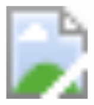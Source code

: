 

<div style="text-align: center;">
    <svg width="250" height="250" xmlns="http://www.w3.org/2000/svg" id="svgAnimation">
        <image id="frame0" x="0" y="0" width="250" height="250" href="/AndroidAOP/assets/webp/0000.webp" />
        <foreignObject width="100%" height="100%">
            <div xmlns="http://www.w3.org/1999/xhtml">
                <script>
                    window.addEventListener('load', function() {
                        const frame0 = document.getElementById('frame0');
                        frame0.style.display = 'none'; // 初始隐藏

                    });
                </script>
                <div id = "logo_anim_div"></div>
            </div>
        </foreignObject>
    </svg>
</div>

<p align="center">
  <strong>
    🔥🔥🔥帮助 Android App 改造成AOP架构的框架
    <a href="https://flyjingfish.github.io/AndroidAOP/zh/">AndroidAOP</a>
  </strong>
</p>

<p align="center">
  <a href="https://central.sonatype.com/artifact/io.github.flyjingfish/androidaop-plugin"><img
    src="https://img.shields.io/maven-central/v/io.github.flyjingfish/androidaop-plugin"
    alt="Build"
  /></a>
  <a href="https://github.com/FlyJingFish/AndroidAop/stargazers"><img
    src="https://img.shields.io/github/stars/FlyJingFish/AndroidAop.svg?style=flat"
    alt="Downloads"
  /></a>
  <a href="https://github.com/FlyJingFish/AndroidAop/network/members"><img
    src="https://img.shields.io/github/forks/FlyJingFish/AndroidAop.svg?style=flat"
    alt="Python Package Index"
  /></a>
  <a href="https://github.com/FlyJingFish/AndroidAop/issues"><img
    src="https://img.shields.io/github/issues/FlyJingFish/AndroidAop.svg?style=flat"
    alt="Docker Pulls"
  /></a>
  <a href="https://github.com/FlyJingFish/AndroidAop/blob/master/LICENSE"><img
    src="https://img.shields.io/github/license/FlyJingFish/AndroidAop.svg?style=flat"
    alt="Sponsors"
  /></a>
  <a href="https://android-arsenal.com/api?level=21"><img
    src="https://img.shields.io/badge/%20MinSdk%20-21%2B-f0ad4e.svg"
    alt="Sponsors"
  /></a>
  <a href="https://flyjingfish.github.io/AndroidAOP/zh/getting_started/#_1"><img
    src="https://img.shields.io/badge/MinGradle-v7.6+-f0ad4e?logo=gradle"
    alt="Sponsors"
  /></a>
</p>

<p align="center">
  <strong>
    告别样板代码，用 AOP 解放双手，一行注解，织就高效 Android 应用
  </strong>
</p>
<p align="center">
 <strong>
  AndroidAOP，专为开发者而生！
 </strong>
</p>

## 简述

&nbsp;&nbsp;&nbsp;&nbsp;&nbsp;&nbsp;&nbsp;&nbsp;这是一个帮助 Android App 改造成AOP架构的框架，只需一个注解就可以请求权限、切换线程、禁止多点、一次监测所有点击事件、监测生命周期等等，没有使用 AspectJ，也可以定制出属于你的 Aop 代码

## 特色功能

1、本库内置了开发中常用的一些切面注解供你使用

2、本库支持让你自己做切面，语法简单易上手

3、本库同步支持 Java项目 和 Kotlin项目

4、本库支持切入三方库

5、本库支持切点方法为 Lambda 表达式的情况

6、本库支持切点方法为 suspend 修饰的协程函数

7、本库支持生成所有切点信息json、html文件，方便一览所有切点位置[在此配置](https://flyjingfish.github.io/AndroidAOP/zh/getting_started/#app-buildgradle-androidaopconfig)

**8、本库支持多种快速开发模式，让你打包速度几乎不变[在此配置](https://flyjingfish.github.io/AndroidAOP/zh/getting_started/#_5)**

**9、本库支持 组件化开发[在此配置](https://flyjingfish.github.io/AndroidAOP/zh/getting_started/#debugmode)**

**10、本库是纯静态织入AOP代码**

**11、本库不是基于 AspectJ 实现的，织入代码量极少，侵入性极低**

**12、丰富完善的使用文档助你完全理解本库的使用规则[点此前往wiki文档](https://flyjingfish.github.io/AndroidAOP/zh/)**

**13、更有帮助你生成切面代码的插件助手供你使用[点此前往下载](https://flyjingfish.github.io/AndroidAOP/zh/AOP_Helper/)**


#### [点此下载apk,也可扫下边二维码下载](https://github.com/FlyJingFish/AndroidAOP/blob/master/apk/product/release/app-product-release.apk?raw=true)

<img src="/AndroidAOP/screenshot/qrcode.png" alt="show" width="200px" />


## Star趋势图

[![Stargazers over time](https://starchart.cc/FlyJingFish/AndroidAOP.svg?variant=adaptive)](https://starchart.cc/FlyJingFish/AndroidAOP)

---

欢迎使用 AndroidAOP wiki文档，点击左侧导航栏看你想看的内容👈👈👈

建议您先通过浏览[入门](/AndroidAOP/zh/getting_started/)来快速了解本库的使用方法，形成大致思路，然后再阅读其他内容。

选择合适的方式可以写出优美的代码，遇到问题请优先通过浏览wiki文档解决，解决不了的再去首页[加群](#_6)交流

## 本库提供的切面方式分别如下

- **@AndroidAopPointCut** 是注解切面，设置的注解加到任意一个方法上即可，当所加方法被调用时即可进入切面处理类
- **@AndroidAopMatchClassMethod** 是匹配切面，匹配到某个类的某些方法，当所在类的方法被调用时即可进入切面处理类
- **@AndroidAopReplaceClass** 是替换切面，会把设置的类的方法的所有调用处替换成替换切面类的方法
- **@AndroidAopModifyExtendsClass** 是修改继承类，会将目标类的继承类换成所注解的类
- **@AndroidAopCollectMethod** 是收集继承类

除了 @AndroidAopPointCut 都可以利用 [“AOP 代码生成助手”](AOP_Helper/)辅助你使用本库

### 其区别如下：
- **@AndroidAopMatchClassMethod 和 @AndroidAopPointCut 关注的是方法的执行（Method execution）**

- **@AndroidAopReplaceClass 关注的是方法的调用（Method call）**

- **注意@AndroidAopReplaceClass 和其他两种的有着本质的区别，前两种关注的是方法的执行，并且会自动保留可以执行原有逻辑的方法（即[ProceedJoinPoint](ProceedJoinPoint/)）；**

- **@AndroidAopReplaceClass 关注的是方法的调用，是将所有调用的地方替换为您设置的类的静态方法，并且不会自动保留执行原有逻辑的方法**

- **_@AndroidAopReplaceClass 的优点在于“相当于”可以监测到某些系统方法（android.jar里的代码）的调用，前两者不具备这个特点，所以如果不是基于此种需求，建议使用 [@AndroidAopMatchClassMethod](AndroidAopMatchClassMethod/)_**


## 赞赏

都看到这里了，如果您喜欢 AndroidAOP，或感觉 AndroidAOP 帮助到了您，可以点右上角“Star”支持一下，您的支持就是我的动力，谢谢～ 😃

如果感觉 AndroidAOP 为您节约了大量开发时间、为您的项目增光添彩，您也可以扫描下面的二维码，请作者喝杯咖啡 ☕

### [捐赠列表](/AndroidAOP/zh/give_list)

<div>
<img src="../screenshot/IMG_4075.PNG" width="280" height="350">
<img src="../screenshot/IMG_4076.JPG" width="280" height="350">
</div>

如果在捐赠留言中备注名称，将会被记录到列表中~ 如果你也是github开源作者，捐赠时可以留下github项目地址或者个人主页地址，链接将会被添加到列表中


## 联系方式

* 有问题可以加群大家一起交流 [点此加QQ群：641697838](https://qm.qq.com/cgi-bin/qm/qr?k=w2qDbv_5bpLl0lO0qjXxijl3JHCQgtXx&jump_from=webapi&authKey=Q6/YB+7q9BvOGbYv1qXZGAZLigsfwaBxDC8kz03/5Pwy7018XunUcHoC11kVLqCb)

<img src="../screenshot/qq.jpg" width="220"/>